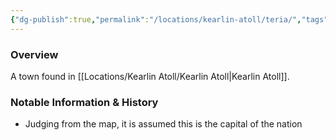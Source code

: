 ```yaml
---
{"dg-publish":true,"permalink":"/locations/kearlin-atoll/teria/","tags":["Location","Unexplored"],"updated":"2025-01-14T21:03:47.472+00:00"}
---
```



### Overview
A town found in [[Locations/Kearlin Atoll/Kearlin Atoll\|Kearlin Atoll]].

### Notable Information & History 
- Judging from the map, it is assumed this is the capital of the nation